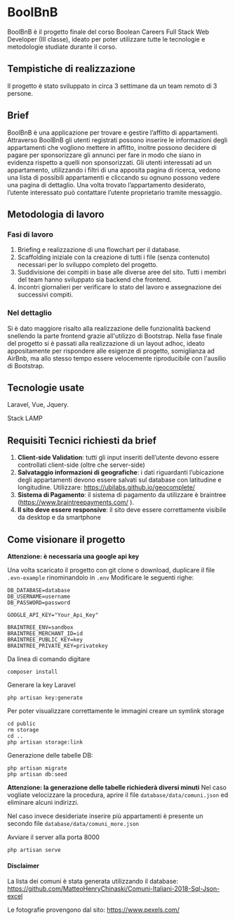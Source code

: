 # BoolBnB
BoolBnB è il progetto finale del corso Boolean Careers Full Stack Web Developer (III classe), ideato per poter utilizzare tutte le tecnologie e metodologie studiate durante il corso.

## Tempistiche di realizzazione
Il progetto è stato sviluppato in circa 3 settimane da un team remoto di 3 persone.

## Brief
BoolBnB è una applicazione per trovare e gestire l’affitto di appartamenti.
Attraverso BoolBnB gli utenti registrati possono inserire le informazioni degli appartamenti che vogliono mettere in affitto, inoltre possono decidere di pagare per sponsorizzare gli annunci per fare in modo che siano in evidenza rispetto a quelli non sponsorizzati.
Gli utenti interessati ad un appartamento, utilizzando i filtri di una apposita pagina di ricerca, vedono una lista di possibili appartamenti e cliccando su ognuno possono vedere una pagina di dettaglio.
Una volta trovato l’appartamento desiderato, l’utente interessato può contattare l’utente proprietario tramite messaggio.

## Metodologia di lavoro
### Fasi di lavoro
1. Briefing e realizzazione di una flowchart per il database.
2. Scaffolding iniziale con la creazione di tutti i file (senza contenuto) necessari per lo sviluppo completo del progetto.
3. Suddivisione dei compiti in base alle diverse aree del sito. Tutti i membri del team hanno sviluppato sia backend che frontend.
4. Incontri giornalieri per verificare lo stato del lavoro e assegnazione dei successivi compiti.

### Nel dettaglio
Si è dato maggiore risalto alla realizzazione delle funzionalità backend snellendo la parte frontend grazie all'utilizzo di Bootstrap.
Nella fase finale del progetto si è passati alla realizzazione di un layout adhoc, ideato appositamente per rispondere alle esigenze di progetto, somiglianza ad AirBnb, ma allo stesso tempo essere velocemente riproducibile con l'ausilio di Bootstrap.

## Tecnologie usate
Laravel, Vue, Jquery.

Stack LAMP

## Requisiti Tecnici richiesti da brief
1. **Client-side Validation**: tutti gli input inseriti dell’utente devono essere controllati client-side (oltre che server-side)
2. **Salvataggio informazioni di geografiche**: i dati riguardanti l’ubicazione degli appartamenti devono essere salvati sul database con latitudine e longitudine. Utilizzare: https://ubilabs.github.io/geocomplete/
3. **Sistema di Pagamento**: il sistema di pagamento da utilizzare è braintree (https://www.braintreepayments.com/ ).
4. **Il sito deve essere responsive**: il sito deve essere correttamente visibile da desktop e da smartphone


## Come visionare il progetto
**Attenzione: è necessaria una google api key**

Una volta scaricato il progetto con git clone o download, duplicare il file `.evn-example` rinominandolo in `.env`
Modificare le seguenti righe:

```
DB_DATABASE=database
DB_USERNAME=username
DB_PASSWORD=password

GOOGLE_API_KEY="Your_Api_Key"

BRAINTREE_ENV=sandbox
BRAINTREE_MERCHANT_ID=id
BRAINTREE_PUBLIC_KEY=key
BRAINTREE_PRIVATE_KEY=privatekey
```

Da linea di comando digitare
```
composer install
```

Generare la key Laravel
```
php artisan key:generate
```

Per poter visualizzare correttamente le immagini creare un symlink storage
```
cd public
rm storage
cd ..
php artisan storage:link
```

Generazione delle tabelle DB:
```
php artisan migrate
php artisan db:seed
```

**Attenzione: la generazione delle tabelle richiederà diversi minuti**
Nel caso vogliate velocizzare la procedura, aprire il file `database/data/comuni.json` ed eliminare alcuni indirizzi.

Nel caso invece desideriate inserire più appartamenti è presente un secondo file `database/data/comuni_more.json`

Avviare il server alla porta 8000
```
php artisan serve
```


#### Disclaimer
La lista dei comuni è stata generata utilizzando il database: https://github.com/MatteoHenryChinaski/Comuni-Italiani-2018-Sql-Json-excel

Le fotografie provengono dal sito:
https://www.pexels.com/
